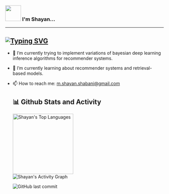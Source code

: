 ### <img src="https://media.giphy.com/media/VgCDAzcKvsR6OM0uWg/giphy.gif" width="50"> I'm Shayan...  
---
[![Typing SVG](https://readme-typing-svg.demolab.com?font=Fira+Code&pause=1000&color=53F7CF&width=435&lines=Machine+Learning+Enthusiast)](https://git.io/typing-svg)
---

- 🔭 I’m currently trying to implement variations of bayesian deep learning inference algorithms for recommender systems.
- 🌱 I’m currently learning about recommender systems and retrieval-based models.
- 📫 How to reach me: m.shayan.shabani@gmail.com


  <summary><h2>📊 Github Stats and Activity</h2></summary>

  <img alt="Shayan's Top Languages" src="https://denvercoder1-github-readme-stats.vercel.app/api/top-langs/?username=shayanshabani&langs_count=8&layout=compact&theme=react&hide_border=true&bg_color=1F222E&title_color=53F7CF&icon_color=53F7CF&hide=Jupyter%20Notebook,Roff" height="192px"/></a>
  <br/>
  <img alt="Shayan's Activity Graph" src="https://github-readme-activity-graph.vercel.app/graph/?username=shayanshabani&bg_color=1F222E&color=53F7CF&line=53F7CF&point=FFFFFF&hide_border=true" /></a>

  ![GitHub last commit](https://img.shields.io/github/last-commit/shayanshabani/shayanshabani)
